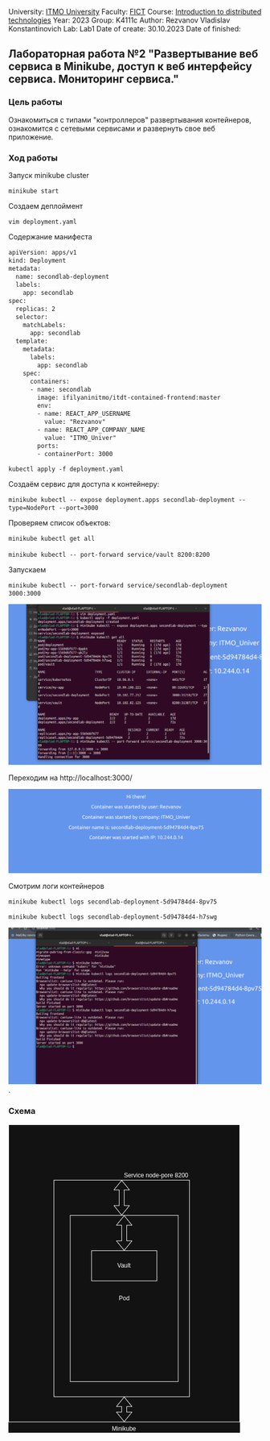 University: [ITMO University](https://itmo.ru/ru/)
Faculty: [FICT](https://fict.itmo.ru)
Course: [Introduction to distributed technologies](https://github.com/itmo-ict-faculty/introduction-to-distributed-technologies)
Year: 2023
Group: K4111c
Author: Rezvanov Vladislav Konstantinovich
Lab: Lab1
Date of create: 30.10.2023
Date of finished:

## Лабораторная работа №2 "Развертывание веб сервиса в Minikube, доступ к веб интерфейсу сервиса. Мониторинг сервиса."
### Цель работы
Ознакомиться с типами "контроллеров" развертывания контейнеров, ознакомится с сетевыми сервисами и развернуть свое веб приложение.
### Ход работы
Запуск minikube cluster
```
minikube start
```
Создаем деплоймент
```
vim deployment.yaml

```
Содержание манифеста

```
apiVersion: apps/v1
kind: Deployment
metadata:
  name: secondlab-deployment
  labels:
    app: secondlab
spec:
  replicas: 2
  selector:
    matchLabels:
      app: secondlab
  template:
    metadata:
      labels:
        app: secondlab
    spec:
      containers:
      - name: secondlab
        image: ifilyaninitmo/itdt-contained-frontend:master
        env:
        - name: REACT_APP_USERNAME
          value: "Rezvanov"
        - name: REACT_APP_COMPANY_NAME
          value: "ITMO_Univer"
        ports:
        - containerPort: 3000
```
```
kubectl apply -f deployment.yaml

```
Создаём сервис для доступа к контейнеру:
```
minikube kubectl -- expose deployment.apps secondlab-deployment --type=NodePort --port=3000

```

Проверяем список объектов:
```
minikube kubectl get all

minikube kubectl -- port-forward service/vault 8200:8200
```
Запускаем
```
minikube kubectl -- port-forward service/secondlab-deployment 3000:3000
```
![img1](https://github.com/ItsEND/2023-introduction_to_distributed_technologies-K4111c-Rezvanov_V_K/blob/7455a5296ab2af39acaf1038d636bc33c6c13425/Lab%202/Images/%D0%97%D0%B0%D0%BF%D1%83%D1%81%D0%BA.png)

Переходим на http://localhost:3000/

![img2](https://github.com/ItsEND/2023-introduction_to_distributed_technologies-K4111c-Rezvanov_V_K/blob/7455a5296ab2af39acaf1038d636bc33c6c13425/Lab%202/Images/Second.png)

Смотрим логи контейнеров

```
minikube kubectl logs secondlab-deployment-5d94784d4-8pv75

```
```
minikube kubectl logs secondlab-deployment-5d94784d4-h7swg 

```
![img3](https://github.com/ItsEND/2023-introduction_to_distributed_technologies-K4111c-Rezvanov_V_K/blob/7455a5296ab2af39acaf1038d636bc33c6c13425/Lab%202/Images/%D0%9B%D0%BE%D0%B3%D0%B8.png).

### Схема
![schema](https://github.com/ItsEND/2023-introduction_to_distributed_technologies-K4111c-Rezvanov_V_K/blob/37f9511d7f89ca594585173879f313b4c7aef1ff/Lab%201/%D0%9A%D0%BE%D0%BD%D1%82%D0%B5%D0%B9%D0%BD%D0%B5%D1%80.drawio.png)
